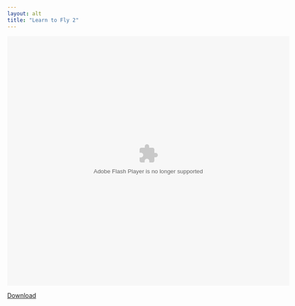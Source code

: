 ```yaml
---
layout: alt
title: "Learn to Fly 2"
---
```


<object width="100" height="100">
    <embed src="LearnToFly2.swf" flashvars="" base="" quality="high" allowscriptaccess="always" allowfullscreen="true" bgcolor="" wmode="window" width="650" height="575" type="application/x-shockwave-flash" pluginspage="http://www.macromedia.com/go/getflashplayer">
</object>

<br>

<a href="LearnToFly2.swf" download class="btn btn-secondary">Download</a>
